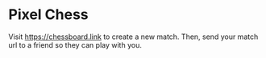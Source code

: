 # Pixel Chess

Visit https://chessboard.link to create a new match. Then, send your match url to a friend so they can play with you.

